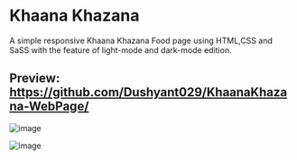 # Khaana Khazana
A simple responsive Khaana Khazana Food page using HTML,CSS and SaSS with the feature of light-mode and dark-mode edition.

## Preview: https://github.com/Dushyant029/KhaanaKhazana-WebPage/

![image](https://user-images.githubusercontent.com/55031190/102799024-eee5cf80-43d7-11eb-8bcc-ff525d04e620.png)

![image](https://user-images.githubusercontent.com/55031190/102799119-12a91580-43d8-11eb-9b7a-5a88d7b30f7c.png)

